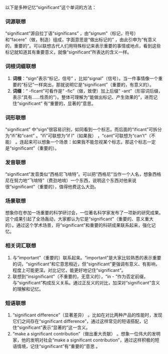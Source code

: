 以下是多种记忆“significant”这个单词的方法：

### 词源联想
“significant”源自拉丁语“significans” ，由“signum”（标记，符号）和“facere”（做，制造）组成，字面意思是“做出标记的” ，由此引申为“有意义的，重要的”。可以联想古代人们用特殊标记来表示重要的事情或地点，看到这些标记就知道其有重要意义，就像“significant”所表达的含义一样。

### 词根词缀联想
1. **词根**：“sign”表示“标记，信号” ，比如“signal”（信号）。当一件事情像一个重要的“标记”一样突出，那就说明它是“significant”（重要的，有意义的）。
2. **词缀**：“ -ficant”可看作是“ -fic”（做，致使）加上后缀“ -ant”（形容词后缀，表示“具有……性质的”）。整体可理解为“能做出标记、产生效果的”，进而记住“significant” 有“重要的，显著的”意思。

### 词形联想
“significant” 中“sign”很容易识别，如同看到一个标志。而后面的“ificant”可拆分为“ifi”和“cant” 。“ifi”可联想为“if I”（如果我） ，“cant”可联想为“can't”（不能） 。连起来可以想象一个场景：如果我不能忽视某个标志，那这个标志一定是“significant”（重要的）。

### 发音联想
“significant”发音类似“西格尼飞啃特”。可以把“西格尼”当作一个人名，想象西格尼在努力地“飞啃特”（费劲地啃）一个东西，说明这个东西对他来说很“significant”（重要的），值得他费这么大劲。

### 场景联想
想象你在参加一场重要的科学研讨会，一位著名科学家发布了一项新的研究成果。这个成果引起了全场轰动，大家都认为它是“significant”（重要的、意义重大的）。通过这个学术场景，将“significant”和重要的科研成果联系起来，强化记忆。

### 相关词汇联想
1. 与“important”（重要的）联系起来。“important”是大家比较熟悉的表示重要的词，“significant”和它意思相近，但“significant”更强调有意义、有影响，程度上可能更深。对比记忆，能更好地记住“significant”。
2. 联想到“insignificant”（不重要的，无意义的），“in - ”作为否定前缀，与“significant”构成反义关系。通过正反义的对比，加深对“significant”含义的理解和记忆。

### 短语联想
1. “significant difference”（显著差异） 。比如在对比两种产品的性能时，发现它们之间存在“significant difference”，通过这样常见的短语搭配，记住“significant”表示“显著的”这一含义。
2. “make a significant contribution”（做出重大贡献） 。想象一位伟大的发明家，他的发明对社会“make a significant contribution”，通过这样积极的短语情境，记住“significant”有“重要的”意思 。 